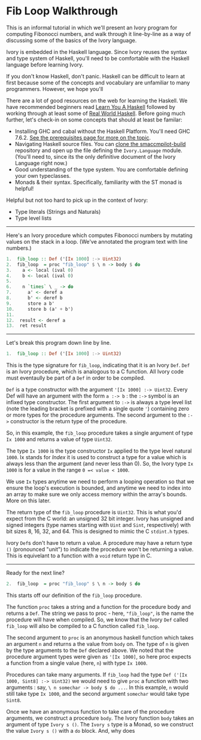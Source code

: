 # Fib Loop Walkthrough

This is an informal tutorial in which we'll  present an Ivory program for
computing Fibonocci numbers, and walk through it line-by-line as a way of
discussing some of the basics of the Ivory language.

Ivory is embedded in the Haskell language. Since Ivory reuses the syntax
and type system of Haskell, you'll need to be comfortable with the Haskell
language before learning Ivory.

If you don't know Haskell, don't panic. Haskell can be difficult to learn
at first because some of the concepts and vocabulary are unfamiliar to many
programmers. However, we hope you'll 

There are a lot of good resources on the web for learning the Haskell. We
have recommended beginners read [Learn You A Haskell][lyah] followed by
working through at least some of [Real World Haskell][rwh]. Before going
much further, let's check-in on some concepts that should at least be
familar:

[lyah]: http://learnyouahaskell.com
[rwh]: http://book.realworldhaskell.org
[spb]: http://github.com/galoisinc/smaccmpilot-build

* Installing GHC and cabal without the Haskell Platform. You'll need GHC
  7.6.2. [See the prerequisites page for more on the topic](prerequisites.html).
* Navigating Haskell source files. You can [clone the smaccmpilot-build][spb]
  repository and open up the file defining the `Ivory.Language` module.
  (You'll need to, since its the only definitive document of the Ivory Language
  right now.)
* Good understanding of the type system. You are comfortable defining your
  own typeclasses.
* Monads & their syntax. Specifically, familiarity with the ST
  monad is helpful!

Helpful but not too hard to pick up in the context of Ivory:

* Type literals (Strings and Naturals)
* Type level lists

------------------

Here's an Ivory procedure which computes Fibonocci numbers by mutating values
on the stack in a loop. (We've annotated the program text with line numbers.)

```haskell
1.  fib_loop :: Def ('[Ix 1000] :-> Uint32)
2.  fib_loop  = proc "fib_loop" $ \ n -> body $ do
3.    a <- local (ival 0)
4.    b <- local (ival 0)
5.
6.    n `times` \ _ -> do
7.      a' <- deref a
8.      b' <- deref b
9.      store a b'
10.     store b (a' + b')
11.
12.  result <- deref a
13.  ret result
```

------------------------------------------------------------------

Let's break this program down line by line.

```haskell
1.  fib_loop :: Def ('[Ix 1000] :-> Uint32)
```

This is the type signature for `fib_loop`, indicating that it is an
Ivory `Def`. `Def` is an Ivory procedure, which is analogous to a C function.
All Ivory code must eventaully be part of a `Def` in order to be compiled.

`Def` is a type constructor with the argument `'[Ix 1000] :-> Uint32`.  Every
Def will have an argument with the form `a :-> b` : the `:->` symbol is an
infixed type constructor.  The first argument to `:->` is always a type level
list (note the leading bracket is prefixed with a single quote `'`) containing
zero or more types for the procedure arguments. The second argument to the
`:->` constructor is the return type of the procedure.

So, in this example, the `fib_loop` procedure takes a single argument of type
`Ix 1000` and returns a value of type `Uint32`.

The type `Ix 1000` is the type constructor `Ix` applied to the type level
natural `1000`. Ix stands for *Index* it is used to construct a type for a
value which is always less than the argument (and never less than 0). So, the
Ivory type `Ix 1000` is for a value in the range `0 =< value < 1000`.

We use `Ix` types anytime we need to perform a looping operation so that we
ensure the loop's execution is bounded, and anytime we need to index into an
array to make sure we only access memory within the array's bounds. More on
this later.

The return type of the `fib_loop` procedure is `Uint32`. This is what you'd
expect from the C world: an unsigned 32 bit integer. Ivory has unsigned and
signed integers (type names starting with `Uint` and `Sint`, respectively) with
bit sizes 8, 16, 32, and 64. This is designed to mimic the C `stdint.h` types.

Ivory `Def`s don't have to return a value. A procedure may have a return type
`()` (pronounced "unit") to indicate the procedure won't be returning a value.
This is equivelant to a function with a `void` return type in C.

------------------------------

Ready for the next line?

```haskell
2.  fib_loop  = proc "fib_loop" $ \ n -> body $ do
```

This starts off our definition of the `fib_loop` procedure.

The function `proc` takes a string and a function for the procedure body and
returns a `Def`. The string we pass to proc - here, `"fib_loop"`, is the name
the procedure will have when compiled. So, we know that the Ivory `Def` called
`fib_loop` will also be compiled to a C function called `fib_loop`.

The second argument to `proc` is an anonymous haskell function which takes an
argument `n` and returns a the value from `body` on. The type of `n` is given
by the type arguments to the `Def` declared above. We noted that the procedure
argument types were given as `'[Ix 1000]`, so here proc expects a function
from a single value (here, `n`) with type `Ix 1000`.

Procedures can take many arguments. If `fib_loop` had the type `Def ('[Ix 1000,
Sint8] :-> Uint32)` we would need to give `proc` a function with two arguments
: say, `\ n somechar -> body $ do ...`. In this example, `n` would still take
type `Ix 1000`, and the second argument `somechar` would take type `Sint8`.

Once we have an anonymous function to take care of the procedure arguments,
we construct a procedure `body`. The Ivory function `body` takes an argument
of type `Ivory s ()`. The `Ivory s` type is a Monad, so we construct the value
`Ivory s ()` with a `do` block. And, why does


